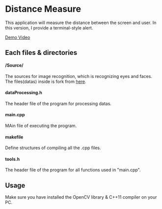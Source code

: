 # Distance Measure

This application will measure the distance between the screen and user.
In this version, I provide a terminal-style alert.

[Demo Video](https://youtu.be/wCYsLGKFppw)

## Each files & directories
#### /Source/
The sources for image recognition, which is recognizing eyes and faces.
The files(datas) inside is fork from [here](https://github.com/opencv/opencv/tree/master/data/haarcascades).

#### dataProcessing.h
The header file of the program for processing datas.


#### main.cpp
MAin file of executing the program.


#### makefile
Define structures of compiling all the .cpp files.


#### tools.h
The header file of the program for all functions used in "main.cpp".


## Usage
Make sure you have installed the OpenCV library & C++11 compiler on your PC.